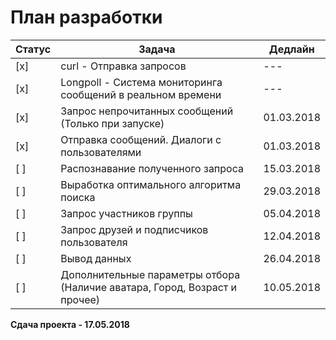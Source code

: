 # План разработки

| Статус | Задача | Дедлайн |
|-|-|-|
| [x] | curl - Отправка запросов | --- |
| [x] | Longpoll - Система мониторинга сообщений в реальном времени | --- |
| [x] | Запрос непрочитанных сообщений (Только при запуске) | 01.03.2018 |
| [x] | Отправка сообщений. Диалоги с пользователями | 01.03.2018 |
| [ ] | Распознавание полученного запроса | 15.03.2018 |
| [ ] | Выработка оптимального алгоритма поиска | 29.03.2018 |
| [ ] | Запрос участников группы | 05.04.2018 |
| [ ] | Запрос друзей и подписчиков пользователя | 12.04.2018 |
| [ ] | Вывод данных | 26.04.2018 |
| [ ] | Дополнительные параметры отбора (Наличие аватара, Город, Возраст и прочее) | 10.05.2018 |

**Сдача проекта - 17.05.2018**
